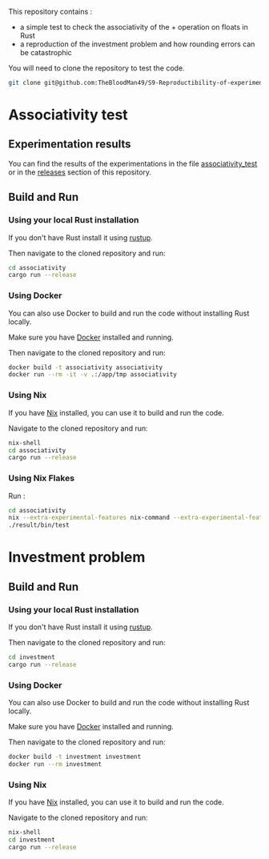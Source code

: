 
This repository contains :

- a simple test to check the associativity of the + operation on floats in Rust
- a reproduction of the investment problem and how rounding errors can be catastrophic

You will need to clone the repository to test the code.

```bash
git clone git@github.com:TheBloodMan49/S9-Reproductibility-of-experimentations.git
```

# Associativity test

## Experimentation results

You can find the results of the experimentations in the file [associativity_test](associativity/associativity_test_original.txt) or in the [releases](https://github.com/TheBloodMan49/S9-Reproductibility-of-experimentations/releases) section of this repository.

## Build and Run

### Using your local Rust installation

If you don't have Rust install it using [rustup](https://rustup.rs/).

Then navigate to the cloned repository and run:

```bash
cd associativity
cargo run --release
```

### Using Docker

You can also use Docker to build and run the code without installing Rust locally.

Make sure you have [Docker](https://get.docker.com/) installed and running.

Then navigate to the cloned repository and run:

```bash
docker build -t associativity associativity
docker run --rm -it -v .:/app/tmp associativity
```

### Using Nix

If you have [Nix](https://nixos.org/download.html) installed, you can use it to build and run the code.

Navigate to the cloned repository and run:

```bash
nix-shell
cd associativity
cargo run --release
```

### Using Nix Flakes

Run :

```bash
cd associativity
nix --extra-experimental-features nix-command --extra-experimental-features flakes build
./result/bin/test
```

# Investment problem

## Build and Run

### Using your local Rust installation

If you don't have Rust install it using [rustup](https://rustup.rs/).

Then navigate to the cloned repository and run:

```bash
cd investment
cargo run --release
```

### Using Docker

You can also use Docker to build and run the code without installing Rust locally.

Make sure you have [Docker](https://get.docker.com/) installed and running.

Then navigate to the cloned repository and run:

```bash
docker build -t investment investment
docker run --rm investment
```

### Using Nix

If you have [Nix](https://nixos.org/download.html) installed, you can use it to build and run the code.

Navigate to the cloned repository and run:

```bash
nix-shell
cd investment
cargo run --release
```